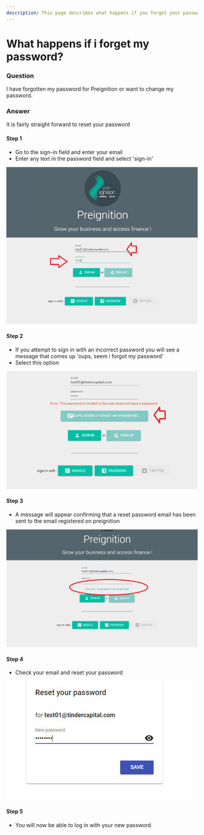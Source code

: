 ```yaml
---
description: This page describes what happens if you forget your password
---
```


# What happens if i forget my password?

### Question

I have forgotten my password for Preignition or want to change my password.

### Answer

It is fairly straight forward to reset your password

#### Step 1

* Go to the sign-in field and enter your email
* Enter any text in the password field and select 'sign-in'

![](../.gitbook/assets/image%20%2875%29.png)

#### Step 2

* If you attempt to sign in with an incorrect password you will see a message that comes up 'oups, seem i forgot my password'
* Select this option

![](../.gitbook/assets/image%20%2861%29.png)

#### Step 3

* A message will appear confirming that a reset password email has been sent to the email registered on preignition

![](../.gitbook/assets/image%20%2849%29.png)

#### Step 4

* Check your email and reset your password

![](../.gitbook/assets/image%20%288%29.png)

#### Step 5

* You will now be able to log in with your new password

